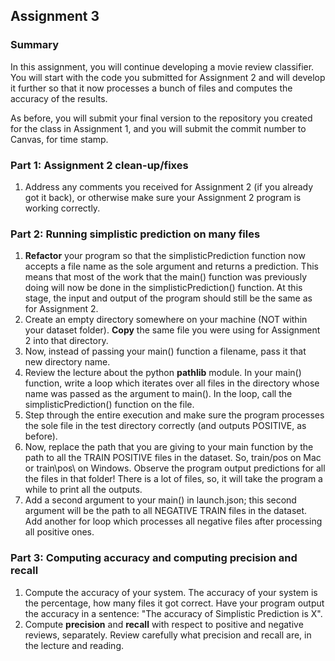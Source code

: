 ## Assignment 3

### Summary

In this assignment, you will continue developing a movie review classifier. 
You will start with the code you submitted for Assignment 2 and will develop it further so that it now processes a bunch of files and computes the accuracy of the results.

As before, you will submit your final version to the repository you created for the class in Assignment 1, and you will submit the commit number to Canvas, for time stamp.

### Part 1: Assignment 2 clean-up/fixes
1. Address any comments you received for Assignment 2 (if you already got it back), or otherwise make sure your Assignment 2 program is working correctly.

### Part 2: Running simplistic prediction on many files
1. **Refactor** your program so that the simplisticPrediction function now accepts a file name as the sole argument and returns a prediction. This means that most of the work that the main() function was previously doing will now be done in the simplisticPrediction() function. At this stage, the input and output of the program should still be the same as for Assignment 2.
2. Create an empty directory somewhere on your machine (NOT within your dataset folder). **Copy** the same file you were using for Assignment 2 into that directory.
3. Now, instead of passing your main() function a filename, pass it that new directory name.
4. Review the lecture about the python **pathlib** module. In your main() function, write a loop which iterates over all files in the directory whose name was passed as the argument to main(). In the loop, call the simplisticPrediction() function on the file.
5. Step through the entire execution and make sure the program processes the sole file in the test directory correctly (and outputs POSITIVE, as before).
6. Now, replace the path that you are giving to your main function by the path to all the TRAIN POSITIVE files in the dataset. So, train/pos on Mac or train\\pos\\ on Windows. Observe the program output predictions for all the files in that folder! There is a lot of files, so, it will take the program a while to print all the outputs.
7. Add a second argument to your main() in launch.json; this second argument will be the path to all NEGATIVE TRAIN files in the dataset. Add another for loop which processes all negative files after processing all positive ones.

### Part 3: Computing accuracy and computing precision and recall
1. Compute the accuracy of your system. The accuracy of your system is the percentage, how many files it got correct. Have your program output the accuracy in a sentence: "The accuracy of Simplistic Prediction is X".
2. Compute **precision** and **recall** with respect to positive and negative reviews, separately. Review carefully what precision and recall are, in the lecture and reading.
